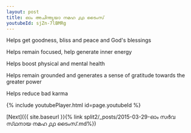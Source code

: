 ```yaml
---
layout: post
title: ഓം അചിന്ത്യയാ നമഹ ൧൧ ടൈംസ്
youtubeId: sjZn-7lBMRg
---
```

 
 
Helps get goodness, bliss and peace and God's blessings
 
Helps remain focused, help generate inner energy 
 
Helps boost physical and mental health 
 
Helps remain grounded and generates a sense of gratitude towards the greater power 
 
Helps reduce bad karma
 
 
 
 


{% include youtubePlayer.html id=page.youtubeId %}
 
[Next]({{ site.baseurl }}{% link  split2/_posts/2015-03-29-ഓം സർവ സ്‌ഥനായ നമഹ ൧൧ ടൈംസ്.md%})
 
